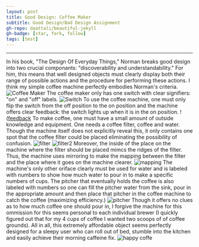 ```yaml
---
layout: post
title: Good Design: Coffee Maker
subtitle: Good Design/Bad Design Assignment 
gh-repo: daattali/beautiful-jekyll
gh-badge: [star, fork, follow]
tags: [test]
---
```

---
In his book, "The Design Of Everyday Things," Norman breaks good design into two crucial componants: "discoverability and understandability." For him, this means that well designed objects must clearly display both their range of possible actions and the procedure for performing these actions. I think my simple coffee machine perfectly embodies Norman's criteria. 
![Coffee Maker](https://github.com/amiller13/amiller13.github.io/blob/master/_posts/IMG_0828.jpg)
The coffee maker only has one switch with clear signifiers: "on" and "off" labels. 
![Switch](https://github.com/amiller13/amiller13.github.io/blob/master/_posts/IMG_0834.jpg)
To use the coffee machine, one must only flip the switch from the off position to the on position and the machine offers clear feedback: the switch lights up when it is in the on position. 
!([feedback](https://github.com/amiller13/amiller13.github.io/blob/master/_posts/IMG_0835.jpg)
To make coffee, one must have a small amount of outside knowledge and equipment. One needs a coffee filter, coffee and water. Though the machine itself does not explicitly reveal this, it only contains one spot that the coffee filter could be placed eliminating the possibility of confusion. 
![filter](https://github.com/amiller13/amiller13.github.io/blob/master/_posts/IMG_0829.jpg)
![filter2](https://github.com/amiller13/amiller13.github.io/blob/master/_posts/IMG_0830.jpg)
Moreover, the inside of the place on the machine where the filter should be placed mimcs the ridges of the filter. Thus, the machine uses mirroring to make the mapping between the filter and the place where it goes on the machine clearer. 
![mapping](https://github.com/amiller13/amiller13.github.io/blob/master/_posts/IMG_0831.jpg)
The machine's only other oriface clearly must be used for water and is labeled with numbers to show how much water to pour in to make a specific numbers of cups. The pitcher that eventually holds the coffee is also labeled with numbers so one can fill the pitcher water from the sink, pour in the appropriate amount and then place that pitcher in the coffee machine to catch the coffee (maximizing efficiency.) 
![pitcher](https://github.com/amiller13/amiller13.github.io/blob/master/_posts/IMG_0832.jpg)
Though it offers no clues as to how much coffee one should pour in, I forgive the machine for this ommission for this seems personal to each individual brewer (I quickly figured out that for my 4 cups of coffee I wanted two scoops of of coffee grounds). All in all, this extremely affordable object seems perfectly designed for a sleepy user who can roll out of bed, stumble into the kitchen and easily achieve their morning caffeine fix. 
![happy coffe](https://github.com/amiller13/amiller13.github.io/blob/master/_posts/IMG_0716.jpg)
